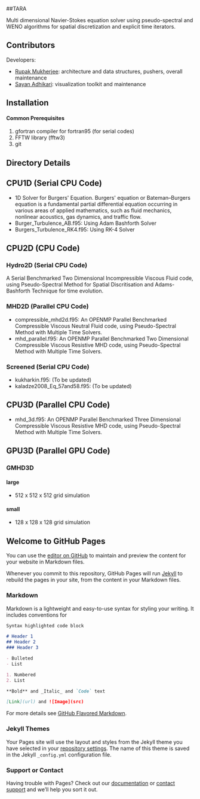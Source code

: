 ##TARA

Multi dimensional Navier-Stokes equation solver using pseudo-spectral and WENO algorithms for spatial discretization and explicit time iterators.


Contributors
------------

Developers:

- [Rupak Mukherjee](mailto:rupakmukherjee06@gmail.com): architecture and data structures, pushers, overall maintenance
- [Sayan Adhikari](mailto:sayanadhikari207@gmail.com): visualization toolkit and maintenance

Installation
------------
#### Common Prerequisites
1. gfortran compiler for fortran95 (for serial codes)
2. FFTW library (fftw3)
3. git

Directory Details
-----------------
## CPU1D (Serial CPU Code)
- 1D Solver for Burgers' Equation. Burgers' equation or Bateman–Burgers equation is a fundamental partial differential equation occurring in various areas of applied mathematics, such as fluid mechanics, nonlinear acoustics, gas dynamics, and traffic flow.
- Burger_Turbulence_AB.f95: Using Adam Bashforth Solver
- Burgers_Turbulence_RK4.f95: Using RK-4 Solver
## CPU2D (CPU Code)
### Hydro2D (Serial CPU Code)
A Serial Benchmarked Two Dimensional Incompressible Viscous Fluid code, using Pseudo-Spectral Method for Spatial Discritisation and Adams-Bashforth Technique for time evolution.
### MHD2D (Parallel CPU Code)
- compressible_mhd2d.f95: An OPENMP Parallel Benchmarked Compressible Viscous Neutral Fluid code, using Pseudo-Spectral Method with Multiple Time Solvers.
- mhd_parallel.f95: An OPENMP Parallel Benchmarked Two Dimensional Compressible Viscous Resistive MHD code, using Pseudo-Spectral Method with Multiple Time Solvers.
### Screened (Serial CPU Code)
- kukharkin.f95: (To be updated)
- kaladze2008_Eq_57and58.f95: (To be updated)
## CPU3D (Parallel CPU Code)
- mhd_3d.f95: An OPENMP Parallel Benchmarked Three Dimensional Compressible Viscous Resistive MHD code, using Pseudo-Spectral Method with Multiple Time Solvers.
## GPU3D (Parallel GPU Code)
### GMHD3D
#### large
- 512 x 512 x 512 grid simulation 
#### small
- 128 x 128 x 128 grid simulation 



## Welcome to GitHub Pages

You can use the [editor on GitHub](https://github.com/RupakMukherjee/TARA/edit/gh-pages/index.md) to maintain and preview the content for your website in Markdown files.

Whenever you commit to this repository, GitHub Pages will run [Jekyll](https://jekyllrb.com/) to rebuild the pages in your site, from the content in your Markdown files.

### Markdown

Markdown is a lightweight and easy-to-use syntax for styling your writing. It includes conventions for

```markdown
Syntax highlighted code block

# Header 1
## Header 2
### Header 3

- Bulleted
- List

1. Numbered
2. List

**Bold** and _Italic_ and `Code` text

[Link](url) and ![Image](src)
```

For more details see [GitHub Flavored Markdown](https://guides.github.com/features/mastering-markdown/).

### Jekyll Themes

Your Pages site will use the layout and styles from the Jekyll theme you have selected in your [repository settings](https://github.com/RupakMukherjee/TARA/settings). The name of this theme is saved in the Jekyll `_config.yml` configuration file.

### Support or Contact

Having trouble with Pages? Check out our [documentation](https://docs.github.com/categories/github-pages-basics/) or [contact support](https://support.github.com/contact) and we’ll help you sort it out.
